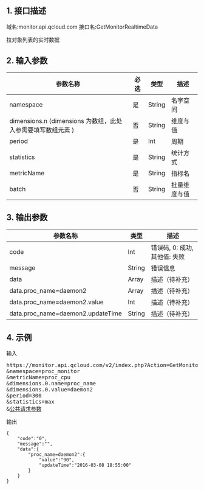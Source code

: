 ## 1. 接口描述
域名:monitor.api.qcloud.com
接口名:GetMonitorRealtimeData

拉对象列表的实时数据

## 2. 输入参数
| 参数名称 | 必选  | 类型 | 描述 |
|---------|---------|---------|---------|
| namespace | 是 | String | 名字空间|
| dimensions.n (dimensions 为数组，此处入参需要填写数组元素 ) | 否 | String | 维度与值|
| period | 是 | Int | 周期|
| statistics | 是 | String | 统计方式|
| metricName | 是 | String | 指标名|
| batch | 否 | String | 批量维度与值|


## 3. 输出参数
| 参数名称 | 类型 | 描述 |
|---------|---------|---------|
| code | Int | 错误码, 0: 成功, 其他值: 失败|
| message | String | 错误信息|
| data | Array | 描述（待补充） |
| data.proc_name=daemon2 | Array | 描述（待补充）| 
| data.proc_name=daemon2.value | Int | 描述（待补充）| 
| data.proc_name=daemon2.updateTime | String | 描述（待补充）| 


## 4. 示例
输入
<pre>
https://monitor.api.qcloud.com/v2/index.php?Action=GetMonitorRealtimeData
&namespace=proc_monitor
&metricName=proc_cpu
&dimensions.0.name=proc_name
&dimensions.0.value=daemon2
&period=300
&statistics=max
&<a href="https://www.qcloud.com/doc/api/229/6976">公共请求参数</a>
</pre>
输出
```
{
    "code":"0",
    "message":"",
    "data":{
        "proc_name=daemon2":{
            "value":"90",
            "updateTime":"2016-03-08 18:55:00"
        }
    }
}
```

